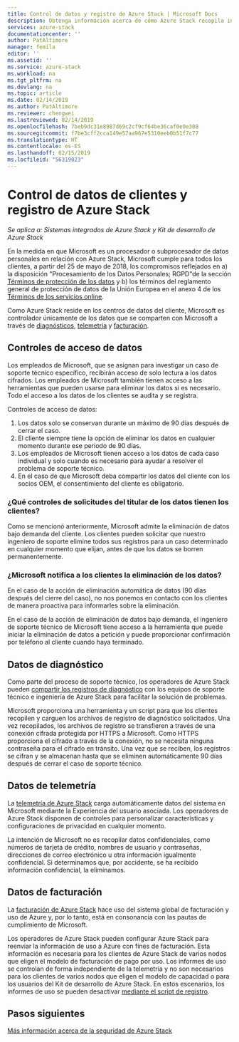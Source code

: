 ```yaml
---
title: Control de datos y registro de Azure Stack | Microsoft Docs
description: Obtenga información acerca de cómo Azure Stack recopila información.
services: azure-stack
documentationcenter: ''
author: PatAltimore
manager: femila
editor: ''
ms.assetid: ''
ms.service: azure-stack
ms.workload: na
ms.tgt_pltfrm: na
ms.devlang: na
ms.topic: article
ms.date: 02/14/2019
ms.author: PatAltimore
ms.reviewer: chengwei
ms.lastreviewed: 02/14/2019
ms.openlocfilehash: 7beb9dc31e8987d69c2cf9cf64be36caf0e0e308
ms.sourcegitcommit: f7be3cff2cca149e57aa967e5310eeb0b51f7c77
ms.translationtype: HT
ms.contentlocale: es-ES
ms.lasthandoff: 02/15/2019
ms.locfileid: "56319023"
---
```

# <a name="azure-stack-log-and-customer-data-handling"></a>Control de datos de clientes y registro de Azure Stack 
*Se aplica a: Sistemas integrados de Azure Stack y Kit de desarrollo de Azure Stack*  

En la medida en que Microsoft es un procesador o subprocesador de datos personales en relación con Azure Stack, Microsoft cumple para todos los clientes, a partir del 25 de mayo de 2018, los compromisos reflejados en a) la disposición "Procesamiento de los Datos Personales; RGPD"de la sección [Términos de protección de los datos](https://nam06.safelinks.protection.outlook.com/?url=http%3A%2F%2Fwww.microsoftvolumelicensing.com%2FDocumentSearch.aspx%3FMode%3D3%26DocumentTypeId%3D31&data=02%7C01%7Ccomartin%40microsoft.com%7Ce2ce478261764c79c3f308d68df01136%7C72f988bf86f141af91ab2d7cd011db47%7C1%7C0%7C636852459551078818&sdata=cpWsfZTBHpqEFr50DWQOryq342U8shgeFgMXVPQz5ug%3D&reserved=0) y b) los términos del reglamento general de protección de datos de la Unión Europea en el anexo 4 de los [Términos de los servicios online](https://nam06.safelinks.protection.outlook.com/?url=http%3A%2F%2Fwww.microsoftvolumelicensing.com%2FDocumentSearch.aspx%3FMode%3D3%26DocumentTypeId%3D31&data=02%7C01%7Ccomartin%40microsoft.com%7Ce2ce478261764c79c3f308d68df01136%7C72f988bf86f141af91ab2d7cd011db47%7C1%7C0%7C636852459551088813&sdata=bv1CBiaCnYmjiv6S0dFCbWEd4fNCkPBjBwgylNa%2FNt0%3D&reserved=0). 

Como Azure Stack reside en los centros de datos del cliente, Microsoft es controlador únicamente de los datos que se comparten con Microsoft a través de [diagnósticos](azure-stack-diagnostics.md), [telemetría](azure-stack-telemetry.md) y [facturación](azure-stack-usage-reporting.md).  

## <a name="data-access-controls"></a>Controles de acceso de datos 
Los empleados de Microsoft, que se asignan para investigar un caso de soporte técnico específico, recibirán acceso de solo lectura a los datos cifrados. Los empleados de Microsoft también tienen acceso a las herramientas que pueden usarse para eliminar los datos si es necesario. Todo el acceso a los datos de los clientes se audita y se registra.  

Controles de acceso de datos:
1.  Los datos solo se conservan durante un máximo de 90 días después de cerrar el caso.
2.  El cliente siempre tiene la opción de eliminar los datos en cualquier momento durante ese período de 90 días.
3.  Los empleados de Microsoft tienen acceso a los datos de cada caso individual y solo cuando es necesario para ayudar a resolver el problema de soporte técnico. 
4.  En el caso de que Microsoft deba compartir los datos del cliente con los socios OEM, el consentimiento del cliente es obligatorio.  

### <a name="what-data-subject-requests-dsr-controls-do-customers-have"></a>¿Qué controles de solicitudes del titular de los datos tienen los clientes?
Como se mencionó anteriormente, Microsoft admite la eliminación de datos bajo demanda del cliente. Los clientes pueden solicitar que nuestro ingeniero de soporte elimine todos sus registros para un caso determinado en cualquier momento que elijan, antes de que los datos se borren permanentemente.  

### <a name="does-microsoft-notify-customers-when-the-data-is-deleted"></a>¿Microsoft notifica a los clientes la eliminación de los datos?
En el caso de la acción de eliminación automática de datos (90 días después del cierre del caso), no nos ponemos en contacto con los clientes de manera proactiva para informarles sobre la eliminación. 

En el caso de la acción de eliminación de datos bajo demanda, el ingeniero de soporte técnico de Microsoft tiene acceso a la herramienta que puede iniciar la eliminación de datos a petición y puede proporcionar confirmación por teléfono al cliente cuando haya terminado.

## <a name="diagnostic-data"></a>Datos de diagnóstico
Como parte del proceso de soporte técnico, los operadores de Azure Stack pueden [compartir los registros de diagnóstico](azure-stack-diagnostics.md) con los equipos de soporte técnico e ingeniería de Azure Stack para facilitar la solución de problemas.

Microsoft proporciona una herramienta y un script para que los clientes recopilen y carguen los archivos de registro de diagnóstico solicitados. Una vez recopilados, los archivos de registro se transfieren a través de una conexión cifrada protegida por HTTPS a Microsoft. Como HTTPS proporciona el cifrado a través de la conexión, no se necesita ninguna contraseña para el cifrado en tránsito. Una vez que se reciben, los registros se cifran y se almacenan hasta que se eliminen automáticamente 90 días después de cerrar el caso de soporte técnico.

## <a name="telemetry-data"></a>Datos de telemetría
La [telemetría de Azure Stack](azure-stack-telemetry.md) carga automáticamente datos del sistema en Microsoft mediante la Experiencia del usuario asociada. Los operadores de Azure Stack disponen de controles para personalizar características y configuraciones de privacidad en cualquier momento.

La intención de Microsoft no es recopilar datos confidenciales, como números de tarjeta de crédito, nombres de usuario y contraseñas, direcciones de correo electrónico u otra información igualmente confidencial. Si determinamos que, por accidente, se ha recibido información confidencial, la eliminamos. 

## <a name="billing-data"></a>Datos de facturación
La [facturación de Azure Stack](azure-stack-usage-reporting.md) hace uso del sistema global de facturación y uso de Azure y, por lo tanto, está en consonancia con las pautas de cumplimiento de Microsoft.

Los operadores de Azure Stack pueden configurar Azure Stack para reenviar la información de uso a Azure con fines de facturación. Esta información es necesaria para los clientes de Azure Stack de varios nodos que eligen el modelo de facturación de pago por uso. Los informes de uso se controlan de forma independiente de la telemetría y no son necesarios para los clientes de varios nodos que eligen el modelo de capacidad o para los usuarios del Kit de desarrollo de Azure Stack. En estos escenarios, los informes de uso se pueden desactivar [mediante el script de registro](azure-stack-usage-reporting.md).


## <a name="next-steps"></a>Pasos siguientes 
[Más información acerca de la seguridad de Azure Stack](azure-stack-security-foundations.md) 
